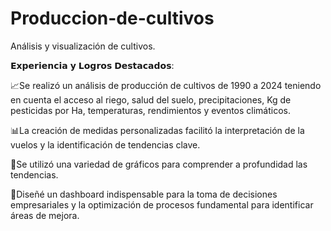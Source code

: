 # Produccion-de-cultivos
Análisis y visualización de cultivos.

𝗘𝘅𝗽𝗲𝗿𝗶𝗲𝗻𝗰𝗶𝗮 𝘆 𝗟𝗼𝗴𝗿𝗼𝘀 𝗗𝗲𝘀𝘁𝗮𝗰𝗮𝗱𝗼𝘀:⁣

📈Se realizó un análisis de producción de cultivos de 1990 a 2024 teniendo en cuenta el acceso al riego, salud del suelo, precipitaciones, Kg de pesticidas por Ha, temperaturas, rendimientos y eventos climáticos.

📊⁣⁣⁣La creación de medidas personalizadas facilitó la interpretación de la vuelos y la identificación de tendencias clave. 

🦄Se utilizó una variedad de gráficos para comprender a profundidad las tendencias.

⁣🔎Diseñé un dashboard indispensable para la toma de decisiones empresariales y la optimización de procesos fundamental para identificar áreas de mejora.⁣

